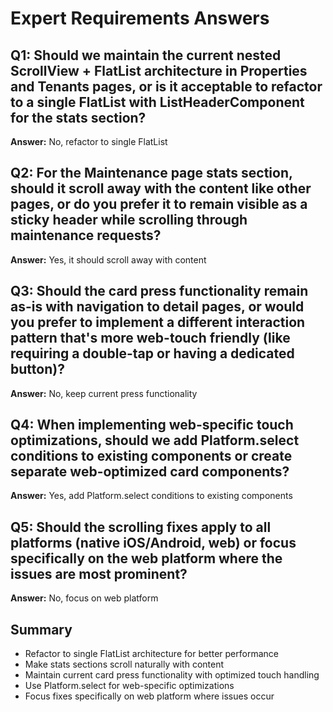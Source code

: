 # Expert Requirements Answers

## Q1: Should we maintain the current nested ScrollView + FlatList architecture in Properties and Tenants pages, or is it acceptable to refactor to a single FlatList with ListHeaderComponent for the stats section?
**Answer:** No, refactor to single FlatList

## Q2: For the Maintenance page stats section, should it scroll away with the content like other pages, or do you prefer it to remain visible as a sticky header while scrolling through maintenance requests?
**Answer:** Yes, it should scroll away with content

## Q3: Should the card press functionality remain as-is with navigation to detail pages, or would you prefer to implement a different interaction pattern that's more web-touch friendly (like requiring a double-tap or having a dedicated button)?
**Answer:** No, keep current press functionality

## Q4: When implementing web-specific touch optimizations, should we add Platform.select conditions to existing components or create separate web-optimized card components?
**Answer:** Yes, add Platform.select conditions to existing components

## Q5: Should the scrolling fixes apply to all platforms (native iOS/Android, web) or focus specifically on the web platform where the issues are most prominent?
**Answer:** No, focus on web platform

## Summary
- Refactor to single FlatList architecture for better performance
- Make stats sections scroll naturally with content
- Maintain current card press functionality with optimized touch handling
- Use Platform.select for web-specific optimizations
- Focus fixes specifically on web platform where issues occur
